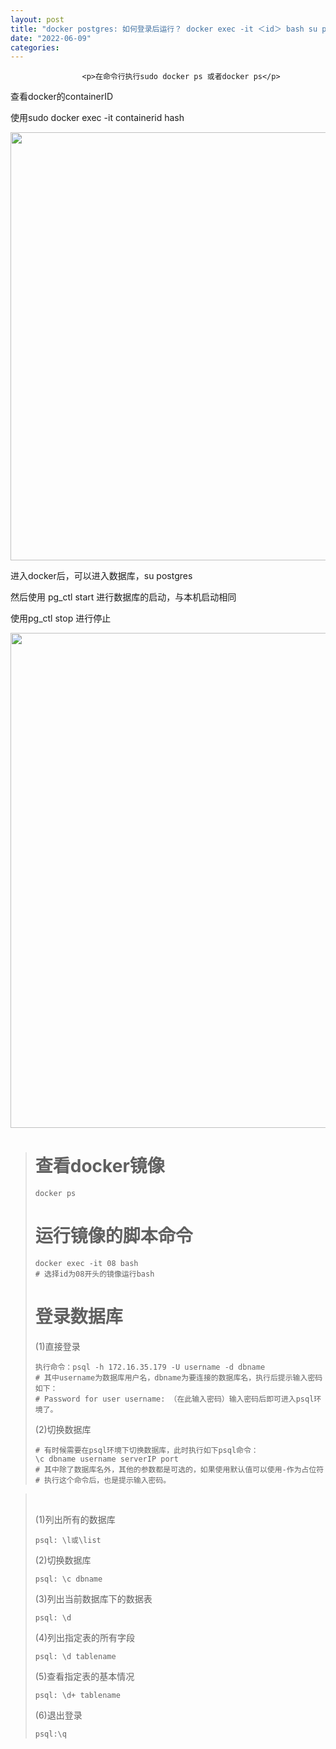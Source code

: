 ```yaml
---
layout: post
title: "docker postgres: 如何登录后运行？ docker exec -it ＜id＞ bash su postgres pg_ctl start/stop"
date: "2022-06-09"
categories: 
---
```


                    <p>在命令行执行sudo docker ps 或者docker ps</p> 
<p>查看docker的containerID</p> 
<p>使用sudo docker exec -it containerid hash</p> 
<p></p> 
<p><img alt="" height="685" src="https://img-blog.csdnimg.cn/7cc60613f831468db4a1120688809693.png" width="1200"></p> 
<p>进入docker后，可以进入数据库，su postgres</p> 
<p>然后使用 pg_ctl start 进行数据库的启动，与本机启动相同</p> 
<p>使用pg_ctl stop 进行停止</p> 
<p><img alt="" height="792" src="https://img-blog.csdnimg.cn/80c5769fa6094c29b4fa91e2675baa7b.png" width="1200"></p> 
<blockquote> 
 <h1 id="查看docker镜像">查看docker镜像</h1> 
 <pre><code>docker ps
</code></pre> 
 <h1 id="运行镜像的脚本命令">运行镜像的脚本命令</h1> 
 <pre><code>docker exec -it 08 bash
# 选择id为08开头的镜像运行bash
</code></pre> 
 <h1 id="登录数据库">登录数据库</h1> 
 <p>(1)直接登录</p> 
 <pre><code>执行命令：psql -h 172.16.35.179 -U username -d dbname 
# 其中username为数据库用户名，dbname为要连接的数据库名，执行后提示输入密码如下：
# Password for user username: （在此输入密码）输入密码后即可进入psql环境了。
</code></pre> 
 <p>(2)切换数据库</p> 
 <pre><code># 有时候需要在psql环境下切换数据库，此时执行如下psql命令：
\c dbname username serverIP port
# 其中除了数据库名外，其他的参数都是可选的，如果使用默认值可以使用-作为占位符
# 执行这个命令后，也是提示输入密码。
</code></pre> 
</blockquote> 
<blockquote> 
 <p> </p> 
 <p>(1)列出所有的数据库</p> 
 <pre><code>psql: \l或\list
</code></pre> 
 <p>(2)切换数据库</p> 
 <pre><code>psql: \c dbname
</code></pre> 
 <p>(3)列出当前数据库下的数据表</p> 
 <pre><code>psql: \d
</code></pre> 
 <p>(4)列出指定表的所有字段</p> 
 <pre><code>psql: \d tablename
</code></pre> 
 <p>(5)查看指定表的基本情况</p> 
 <pre><code>psql: \d+ tablename
</code></pre> 
 <p>(6)退出登录</p> 
 <pre><code>psql:\q</code></pre> 
</blockquote>
                
